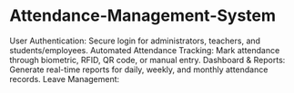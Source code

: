 # Attendance-Management-System
User Authentication: Secure login for administrators, teachers, and students/employees. Automated Attendance Tracking: Mark attendance through biometric, RFID, QR code, or manual entry. Dashboard &amp; Reports: Generate real-time reports for daily, weekly, and monthly attendance records. Leave Management: 
